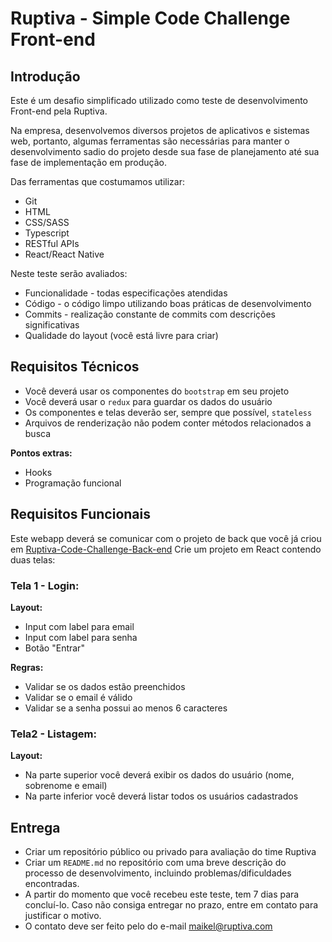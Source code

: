 # Ruptiva - Simple Code Challenge Front-end

## Introdução

Este é um desafio simplificado utilizado como teste de desenvolvimento Front-end pela Ruptiva.

Na empresa, desenvolvemos diversos projetos de aplicativos e sistemas web, portanto, algumas ferramentas são necessárias para manter o desenvolvimento sadio do projeto desde sua fase de planejamento até sua fase de implementação em produção.

Das ferramentas que costumamos utilizar:

- Git
- HTML
- CSS/SASS
- Typescript
- RESTful APIs
- React/React Native


Neste teste serão avaliados:

- Funcionalidade - todas especificações atendidas
- Código - o código limpo utilizando boas práticas de desenvolvimento
- Commits - realização constante de commits com descrições significativas
- Qualidade do layout (você está livre para criar)

## Requisitos Técnicos
- Você deverá usar os componentes do `bootstrap` em seu projeto
- Você deverá usar o `redux` para guardar os dados do usuário
- Os componentes e telas deverão ser, sempre que possível, `stateless`
- Arquivos de renderização não podem conter métodos relacionados a busca

**Pontos extras:**
- Hooks
- Programação funcional

## Requisitos Funcionais

Este webapp deverá se comunicar com o projeto de back que você já criou em [Ruptiva-Code-Challenge-Back-end](https://github.com/ruptiva/Ruptiva-Code-Challenge-Back-end)
Crie um projeto em React contendo duas telas:

### Tela 1 - Login:
__Layout:__
- Input com label para email
- Input com label para senha
- Botão "Entrar"

__Regras:__
- Validar se os dados estão preenchidos
- Validar se o email é válido
- Validar se a senha possui ao menos 6 caracteres

### Tela2 - Listagem:
__Layout:__
- Na parte superior você deverá exibir os dados do usuário (nome, sobrenome e email)
- Na parte inferior você deverá listar todos os usuários cadastrados

## Entrega

- Criar um repositório público ou privado para avaliação do time Ruptiva
- Criar um `README.md` no repositório com uma breve descrição do processo de desenvolvimento, incluindo problemas/dificuldades encontradas.
- A partir do momento que você recebeu este teste, tem 7 dias para concluí-lo. Caso não consiga entregar no prazo, entre em contato para justificar o motivo.
- O contato deve ser feito pelo do e-mail maikel@ruptiva.com
